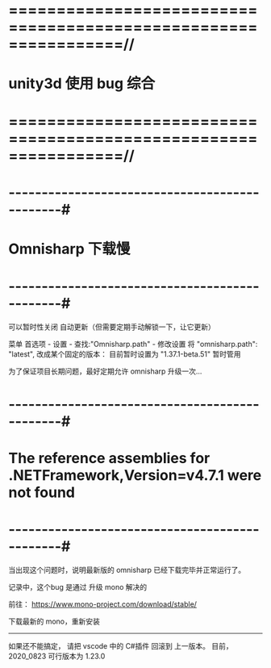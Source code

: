 # ================================================================//
#                    unity3d 使用 bug 综合
# ================================================================//



# ----------------------------------------------#
#            Omnisharp 下载慢
# ----------------------------------------------#
可以暂时性关闭 自动更新（但需要定期手动解锁一下，让它更新）

菜单 首选项 - 设置 - 查找:"Omnisharp.path" - 修改设置
将 "omnisharp.path": "latest", 改成某个固定的版本：
目前暂时设置为 "1.37.1-beta.51"
	暂时管用

为了保证项目长期问题，最好定期允许 omnisharp 升级一次...



# ----------------------------------------------#
#   The reference assemblies for .NETFramework,Version=v4.7.1 were not found
# ----------------------------------------------#
当出现这个问题时，说明最新版的 omnisharp 已经下载完毕并正常运行了。

记录中，这个bug 是通过 升级 mono 解决的

前往：
https://www.mono-project.com/download/stable/

下载最新的 mono，重新安装

------------------
如果还不能搞定，
请把 vscode 中的 C#插件 回滚到 上一版本。
目前，2020_0823
可行版本为 1.23.0




























